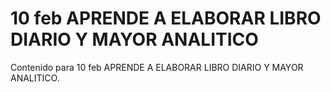 # 10 feb  APRENDE A ELABORAR LIBRO DIARIO Y MAYOR ANALITICO

Contenido para 10 feb  APRENDE A ELABORAR LIBRO DIARIO Y MAYOR ANALITICO.